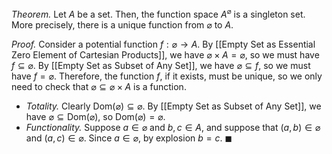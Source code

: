 *Theorem.* Let $A$ be a set. Then, the function space $A^{\varnothing}$ is a singleton set. More precisely, there is a unique function from $\varnothing$ to $A$.

*Proof.* Consider a potential function $f:\varnothing\to A$. By [[Empty Set as Essential Zero Element of Cartesian Products]], we have $\varnothing\times A=\varnothing$, so we must have $f\subseteq \varnothing$. By [[Empty Set as Subset of Any Set]], we have $\varnothing\subseteq f$, so we must have $f=\varnothing$. Therefore, the function $f$, if it exists, must be unique, so we only need to check that $\varnothing\subseteq \varnothing\times A$ is a function.
- *Totality.* Clearly $\text{Dom}(\varnothing)\subseteq\varnothing$. By [[Empty Set as Subset of Any Set]], we have $\varnothing\subseteq \text{Dom}(\varnothing)$, so $\text{Dom}(\varnothing)=\varnothing$.
- *Functionality.* Suppose $a\in\varnothing$ and $b,c\in A$, and suppose that $(a,b)\in\varnothing$ and $(a,c)\in\varnothing$. Since $a\in\varnothing$, by explosion $b=c$. $\blacksquare$